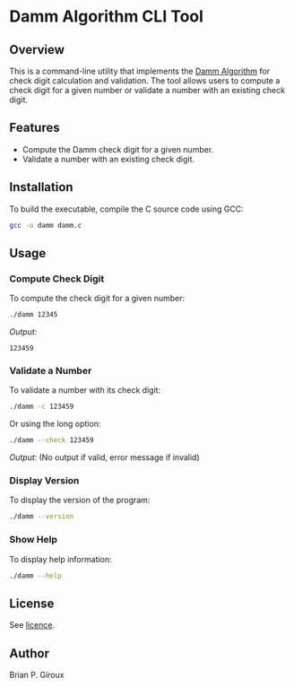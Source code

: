 # Damm Algorithm CLI Tool

## Overview
This is a command-line utility that implements the [Damm Algorithm](https://en.wikipedia.org/wiki/Damm_algorithm) for check digit calculation and validation. The tool allows users to compute a check digit for a given number or validate a number with an existing check digit.

## Features
- Compute the Damm check digit for a given number.
- Validate a number with an existing check digit.

## Installation
To build the executable, compile the C source code using GCC:

```sh
gcc -o damm damm.c
```

## Usage

### Compute Check Digit
To compute the check digit for a given number:
```sh
./damm 12345
```
_Output:_
```
123459
```

### Validate a Number
To validate a number with its check digit:
```sh
./damm -c 123459
```
Or using the long option:
```sh
./damm --check 123459
```
_Output:_ (No output if valid, error message if invalid)

### Display Version
To display the version of the program:
```sh
./damm --version
```

### Show Help
To display help information:
```sh
./damm --help
```

## License
See [licence](LICENCE.md).

## Author
Brian P. Giroux


